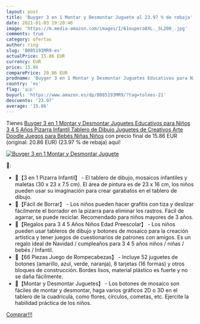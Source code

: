 ```yaml
---
layout: post
title: 'Buyger 3 en 1 Montar y Desmontar Juguete al 23.97 % de rebaja'
date: 2021-01-03 19:20:46
image: 'https://m.media-amazon.com/images/I/61oupera8XL._SL200_.jpg'
comments: true
category: ofertas
author: ring
slug: 'B085193MR9-es'
actualPrice: 15.86 EUR
currency: EUR
price: 15.86
comparePrice: 20.86 EUR
prodname: 'Buyger 3 en 1 Montar y Desmontar Juguetes Educativos para Niños 3 4 5 Años Pizarra Infantil Tablero de Dibujo Juguetes de Creativos Arte Doodle Juegos para Bebés Niñas Niños'
country: 'es'
flag: '🇪🇸'
buyurl: 'https://www.amazon.es/dp/B085193MR9/?tag=tolees-21'
descuento: '23.97'
average: '15.86'
---
```


Tienes [Buyger 3 en 1 Montar y Desmontar Juguetes Educativos para Niños 3 4 5 Años Pizarra Infantil Tablero de Dibujo Juguetes de Creativos Arte Doodle Juegos para Bebés Niñas Niños](https://www.amazon.es/dp/B085193MR9/?tag=tolees-21) con precio final de  15.86 EUR (original: 20.86 EUR) (23.97 %  de rebaja) aqui!

[![Buyger 3 en 1 Montar y Desmontar Juguete](https://m.media-amazon.com/images/I/61oupera8XL._SL200_.jpg)](https://www.amazon.es/dp/B085193MR9/?tag=tolees-21)

🔎:

- 🍁【3 en 1 Pizarra Infantil】 - El tablero de dibujo, mosaicos infantiles y maletas (30 x 23 x 7.5 cm). El área de pintura es de 23 x 16 cm, los niños pueden usar su imaginación para crear garabatos en el tablero de dibujo.
- 🍁【Fácil de Borrar】 - Los niños pueden hacer grafitis con tiza y deslizar fácilmente el borrador en la pizarra para eliminar los rastros. Fácil de agarrar, se puede reciclar. Recomendado para niños mayores de 3 años.
- 🍁【Regalos para 3 4 5 Años Niños Edad Preescolar】 - Los niños pueden usar tableros de dibujo y botones de mosaico para la creación artística y tener juegos de cuestionarios de patrones con amigos. Es un regalo ideal de Navidad / cumpleaños para 3 4 5 años niños / niñas / bebés / Infantil.
- 🍁【66 Piezas Juego de Rompecabezas】 - Incluye 52 juguetes de botones (amarillo, azul, verde, naranja), 8 tarjetas (16 formas) y otros bloques de construcción. Bordes lisos, material plástico es fuerte y no se daña fácilmente.
- 🍁【Montar y Desmontar Juguetes】 - Los botones de mosaico son fáciles de montar y desmontar, haga varios gráficos 2D o 3D en el tablero de la cuadrícula, como flores, círculos, cometas, etc. Ejercite la habilidad práctica de los niños.

[Comprar!!!](https://www.amazon.es/dp/B085193MR9/?tag=tolees-21)
